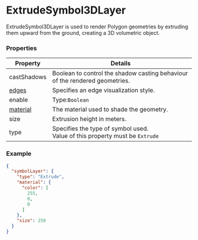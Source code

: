 # ExtrudeSymbol3DLayer

ExtrudeSymbol3DLayer is used to render Polygon geometries by extruding them upward from the ground, creating a 3D volumetric object.

### Properties

| Property | Details
| --- | ---
| castShadows | Boolean to control the shadow casting behaviour of the rendered geometries.
| [edges](edges.md) | Specifies an edge visualization style.
| enable | Type:`Boolean`
| [material](material.md) | The material used to shade the geometry.
| size | Extrusion height in meters.
| type | Specifies the type of symbol used.<br>Value of this property must be `Extrude`


### Example

```json
{
  "symbolLayer": {
    "type": "Extrude",
    "material": {
      "color": [
        255,
        0,
        0
      ]
    },
    "size": 250
  }
}
```

